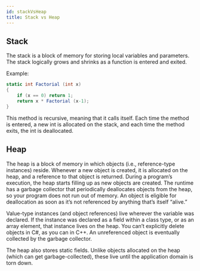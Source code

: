 ```yaml
---
id: stackVsHeap
title: Stack vs Heap
---
```


## Stack

The stack is a block of memory for storing local variables and parameters. The stack logically grows and shrinks as a function is entered and exited.

Example:

```C#
static int Factorial (int x)
{
    if (x == 0) return 1;
    return x * Factorial (x-1);
}
```

This method is recursive, meaning that it calls itself. Each time the method is entered, a new int is allocated on the stack, and each time the method exits, the int is deallocated.

## Heap

The heap is a block of memory in which objects (i.e., reference-type instances) reside. Whenever a new object is created, it is allocated on the heap, and a reference to that object is returned. During a program’s execution, the heap starts filling up as new objects are created. The runtime has a garbage collector that periodically deallocates objects from the heap, so your program does not run out of memory. An object is eligible for deallocation as soon as it’s not referenced by anything that’s itself “alive.”

Value-type instances (and object references) live wherever the variable was declared. If the instance was declared as a field within a class type, or as an array element, that instance lives on the heap. You can’t explicitly delete objects in C#, as you can in C++. An unreferenced object is eventually collected by the garbage collector.

The heap also stores static fields. Unlike objects allocated on the heap (which can get garbage-collected), these live until the application domain is torn down.
